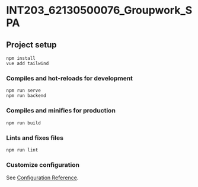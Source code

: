 # INT203_62130500076_Groupwork_SPA

## Project setup
```
npm install
vue add tailwind
```

### Compiles and hot-reloads for development
```
npm run serve
npm run backend
```

### Compiles and minifies for production
```
npm run build
```

### Lints and fixes files
```
npm run lint
```

### Customize configuration
See [Configuration Reference](https://cli.vuejs.org/config/).
